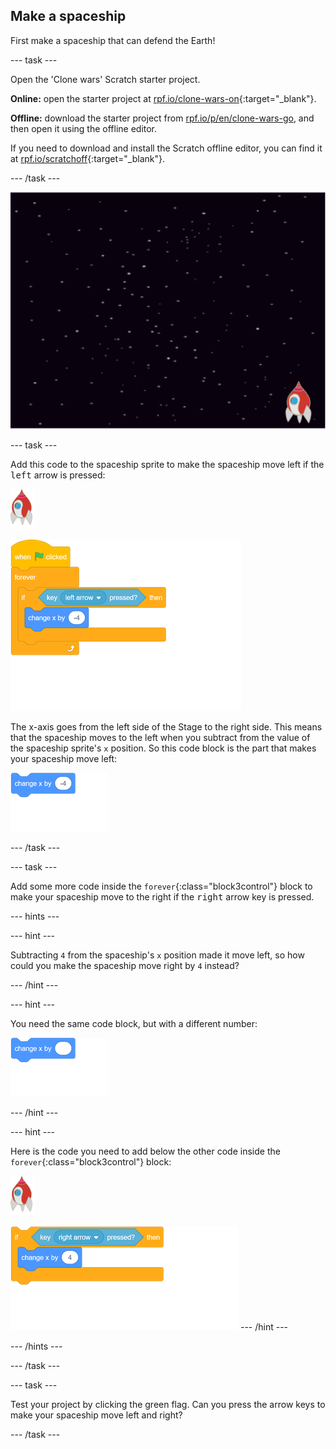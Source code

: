 ## Make a spaceship

First make a spaceship that can defend the Earth!

--- task ---

Open the 'Clone wars' Scratch starter project.

**Online:** open the starter project at [rpf.io/clone-wars-on](http://rpf.io/clone-wars-on){:target="_blank"}. 

**Offline:** download the starter project from [rpf.io/p/en/clone-wars-go](http://rpf.io/p/en/clone-wars-go), and then open it using the offline editor.

If you need to download and install the Scratch offline editor, you can find it at [rpf.io/scratchoff](https://rpf.io/scratchoff){:target="_blank"}.

--- /task ---

![starter project](images/starter-project.png)

--- task ---

Add this code to the spaceship sprite to make the spaceship move left if the <kbd>left</kbd> arrow is pressed:

![rocket sprite](images/rocket-sprite.png)

![blocks_1545306248_6672425](images/blocks_1545306248_6672425.png)

The x-axis goes from the left side of the Stage to the right side. This means that the spaceship moves to the left when you subtract from the value of the spaceship sprite's `x` position. So this code block is the part that makes your spaceship move left:

![blocks_1545306249_7875726](images/blocks_1545306249_7875726.png)

--- /task ---

--- task ---

Add some more code inside the `forever`{:class="block3control"} block to make your spaceship move to the right if the <kbd>right</kbd> arrow key is pressed.

--- hints ---

--- hint ---

Subtracting `4` from the spaceship's `x` position made it move left, so how could you make the spaceship move right by `4` instead?

--- /hint ---

--- hint ---

You need the same code block, but with a different number:

![blocks_1545306250_9131072](images/blocks_1545306250_9131072.png)

--- /hint ---

--- hint ---

Here is the code you need to add below the other code inside the `forever`{:class="block3control"} block:

![rocket sprite](images/rocket-sprite.png)

![blocks_1545306252_0363362](images/blocks_1545306252_0363362.png)
--- /hint ---

--- /hints ---

--- /task ---

--- task ---

Test your project by clicking the green flag. Can you press the arrow keys to make your spaceship move left and right?

--- /task ---

